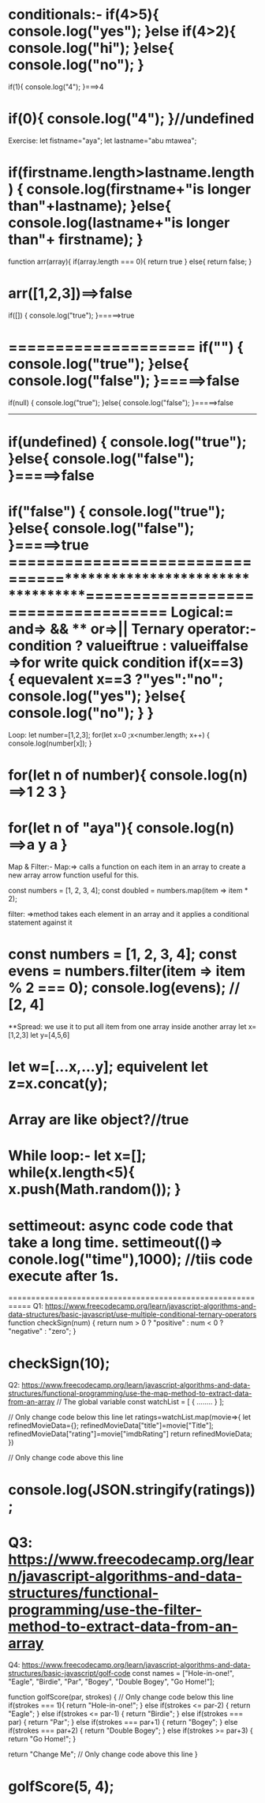conditionals:-
if(4>5){
console.log("yes");
}else if(4>2){
console.log("hi");
}else{
console.log("no");
}
======================
if(1){
    console.log("4");
}===>4

if(0){
    console.log("4");
}//undefined
============================
Exercise:
let fistname="aya";
let lastname="abu mtawea";

if(firstname.length>lastname.length)
{
console.log(firstname+"is longer than"+lastname);
}else{
console.log(lastname+"is longer than"+ firstname);
}
==============================================
function arr(array){
if(array.length === 0){
return true
} else{
return false;
}

arr([1,2,3])==>false
===============================================
if([])
{
console.log("true");
}=====>true

====================
if("")
{
console.log("true");
}else{
console.log("false");
}=====>false
=========================
if(null)
{
console.log("true");
}else{
console.log("false");
}=====>false
*****
if(undefined)
{
console.log("true");
}else{
console.log("false");
}=====>false
============================
if("false")
{
console.log("true");
}else{
console.log("false");
}=====>true
================================**********************************===================================
Logical:= and=> && **   or=>|| 
Ternary operator:-   condition ? valueiftrue : valueiffalse  =>for write quick condition 
if(x==3)                               
{                        equevalent       x==3 ?"yes":"no";
console.log("yes");
}else{
console.log("no");
}
}
=================================================================================
Loop:
let number=[1,2,3];
for(let x=0 ;x<number.length; x++)
{
console.log(number[x]);
}

for(let n of number){
console.log(n) ==>1 2 3
}
======================================================================================
for(let n of "aya"){
console.log(n) ==>a y a
}
================================================================
Map & Filter:-
Map:=> calls a function on each item in an array to create a new array
arrow function useful for this.

const numbers = [1, 2, 3, 4];
const doubled = numbers.map(item => item * 2);

filter: =>method takes each element in an array and it applies a conditional statement against it

const numbers = [1, 2, 3, 4];
const evens = numbers.filter(item => item % 2 === 0);
console.log(evens); // [2, 4]
============================================================
**Spread: we use it to put all item  from one array inside another array
let x=[1,2,3]
let y=[4,5,6]

let w=[...x,...y]; equivelent  let z=x.concat(y);
===========================================================
Array are like object?//true
===========================================================
While loop:-
let x=[];
while(x.length<5){
x.push(Math.random());
}
================================
settimeout: async code 
code that take a long time.
settimeout(()=> conole.log("time"),1000); //tiis code execute after 1s.
=============================
===========================================================
Q1:
https://www.freecodecamp.org/learn/javascript-algorithms-and-data-structures/basic-javascript/use-multiple-conditional-ternary-operators
function checkSign(num) {
return num > 0 ? "positive" : num < 0 ? "negative" : "zero";
}

checkSign(10);
====================================
Q2:
https://www.freecodecamp.org/learn/javascript-algorithms-and-data-structures/functional-programming/use-the-map-method-to-extract-data-from-an-array
// The global variable
const watchList = [
  {
  ........
  }
];

// Only change code below this line
let ratings=watchList.map(movie=>{
  let refinedMovieData={};
  refinedMovieData["title"]=movie["Title"];
  refinedMovieData["rating"]=movie["imdbRating"]
  return refinedMovieData;
})
 

// Only change code above this line

console.log(JSON.stringify(ratings));
================================================================
Q3:
https://www.freecodecamp.org/learn/javascript-algorithms-and-data-structures/functional-programming/use-the-filter-method-to-extract-data-from-an-array
=======
Q4:
https://www.freecodecamp.org/learn/javascript-algorithms-and-data-structures/basic-javascript/golf-code
const names = ["Hole-in-one!", "Eagle", "Birdie", "Par", "Bogey", "Double Bogey", "Go Home!"];

function golfScore(par, strokes) {
  // Only change code below this line
if(strokes === 1){
return "Hole-in-one!";
} else if(strokes <= par-2)
{
return "Eagle";
} else if(strokes <= par-1)
{
return "Birdie";
} else if(strokes === par)
{
return "Par";
}
else if(strokes === par+1)
{
return "Bogey";
}
else if(strokes === par+2)
{
return "Double Bogey";
}
else if(strokes >= par+3)
{
return "Go Home!";
}

  return "Change Me";
  // Only change code above this line
}

golfScore(5, 4);
==================











